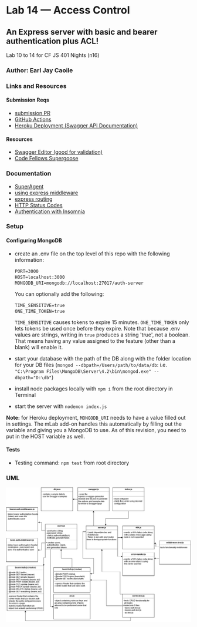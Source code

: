 # Lab 14 — Access Control

## An Express server with basic and bearer authentication plus ACL!

Lab 10 to 14 for CF JS 401 Nights (n16)

### Author: Earl Jay Caoile

### Links and Resources

#### Submission Reqs

- [submission PR](https://github.com/earljay-caoile-401-advanced-javascript/auth-server/pull/2)
- [GitHub Actions](https://github.com/earljay-caoile-401-advanced-javascript/auth-server/actions)
- [Heroku Deployment (Swagger API Documentation)](https://cf-js-401-auth-server.herokuapp.com/api-docs)

#### Resources

- [Swagger Editor (good for validation)](https://editor.swagger.io/)
- [Code Fellows Supergoose](https://www.npmjs.com/package/@code-fellows/supergoose)

### Documentation

- [SuperAgent](https://visionmedia.github.io/superagent/)
- [using express middleware](https://expressjs.com/en/guide/using-middleware.html)
- [express routing](https://expressjs.com/en/guide/routing.html)
- [HTTP Status Codes](https://www.restapitutorial.com/httpstatuscodes.html)
- [Authentication with Insomnia](https://support.insomnia.rest/article/38-authentication)

### Setup

#### Configuring MongoDB

- create an .env file on the top level of this repo with the following information:

  ```
  PORT=3000
  HOST=localhost:3000
  MONGODB_URI=mongodb://localhost:27017/auth-server
  ```

  You can optionally add the following:

  ```
  TIME_SENSITIVE=true
  ONE_TIME_TOKEN=true
  ```

  `TIME_SENSITIVE` causes tokens to expire 15 minutes. `ONE_TIME_TOKEN` only lets tokens be used once before they expire. Note that because .env values are strings, writing in `true` produces a string 'true', not a boolean. That means having any value assigned to the feature (other than a blank) will enable it.

- start your database with the path of the DB along with the folder location for your DB files (`mongod --dbpath=/Users/path/to/data/db`: i.e. `"C:\Program Files\MongoDB\Server\4.2\bin\mongod.exe" --dbpath="D:\db"`)
- install node packages locally with `npm i` from the root directory in Terminal
- start the server with `nodemon index.js`

**Note:** for Heroku deployment, `MONGODB_URI` needs to have a value filled out in settings. The mLab add-on handles this automatically by filling out the variable and giving you a MongoDB to use.
As of this revision, you need to put in the HOST variable as well.

#### Tests

- Testing command: `npm test` from root directory

### UML

![UML Image](lab-14-uml.png "uml diagram")

